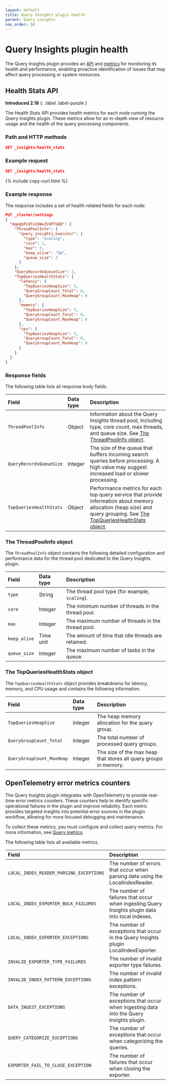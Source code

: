 ```yaml
---
layout: default
title: Query Insights plugin health
parent: Query insights
nav_order: 50
---
```


# Query Insights plugin health

The Query Insights plugin provides an [API](#health-stats-api) and [metrics](#opentelemetry-error-metrics-counters) for monitoring its health and performance, enabling proactive identification of issues that may affect query processing or system resources. 

## Health Stats API
**Introduced 2.18**
{: .label .label-purple }

The Health Stats API provides health metrics for each node running the Query Insights plugin. These metrics allow for an in-depth view of resource usage and the health of the query processing components.

### Path and HTTP methods

```json
GET _insights/health_stats
```

### Example request

```json
GET _insights/health_stats
```
{% include copy-curl.html %}

### Example response

The response includes a set of health-related fields for each node:

```json
PUT _cluster/settings
{
  "AqegbPL0Tv2XWvZV4PTS8Q": {
    "ThreadPoolInfo": {
      "query_insights_executor": {
        "type": "scaling",
        "core": 1,
        "max": 5,
        "keep_alive": "5m",
        "queue_size": 2
      }
    },
    "QueryRecordsQueueSize": 2,
    "TopQueriesHealthStats": {
      "latency": {
        "TopQueriesHeapSize": 5,
        "QueryGroupCount_Total": 0,
        "QueryGroupCount_MaxHeap": 0
      },
      "memory": {
        "TopQueriesHeapSize": 5,
        "QueryGroupCount_Total": 0,
        "QueryGroupCount_MaxHeap": 0
      },
      "cpu": {
        "TopQueriesHeapSize": 5,
        "QueryGroupCount_Total": 0,
        "QueryGroupCount_MaxHeap": 0
      }
    }
  }
}
```

### Response fields

The following table lists all response body fields.

Field | Data type        | Description
:--- |:---| :---
`ThreadPoolInfo` | Object | Information about the Query Insights thread pool, including type, core count, max threads, and queue size. See [The ThreadPoolInfo object](#the-threadpoolinfo-object).
`QueryRecordsQueueSize` | Integer | The size of the queue that buffers incoming search queries before processing. A high value may suggest increased load or slower processing.
`TopQueriesHealthStats` | Object | Performance metrics for each top query service that provide information about memory allocation (heap size) and query grouping. See [The TopQueriesHealthStats object](#the-topquerieshealthstats-object).

### The ThreadPoolInfo object

The `ThreadPoolInfo` object contains the following detailed configuration and performance data for the thread pool dedicated to the Query Insights plugin.

Field | Data type        | Description
:--- |:---| :---
`type`| String | The thread pool type (for example, `scaling`).
`core`| Integer | The minimum number of threads in the thread pool.
`max`| Integer | The maximum number of threads in the thread pool.
`keep_alive`| Time unit | The amount of time that idle threads are retained.
`queue_size`| Integer | The maximum number of tasks in the queue.

### The TopQueriesHealthStats object

The `TopQueriesHealthStats` object provides breakdowns for latency, memory, and CPU usage and contains the following information.

Field | Data type        | Description
:--- |:---| :---
`TopQueriesHeapSize`| Integer | The heap memory allocation for the query group.
`QueryGroupCount_Total`| Integer | The total number of processed query groups.
`QueryGroupCount_MaxHeap`| Integer | The size of the max heap that stores all query groups in memory.

## OpenTelemetry error metrics counters

The Query Insights plugin integrates with OpenTelemetry to provide real-time error metrics counters. These counters help to identify specific operational failures in the plugin and improve reliability. Each metric provides targeted insights into potential error sources in the plugin workflow, allowing for more focused debugging and maintenance. 

To collect these metrics, you must configure and collect query metrics. For more information, see [Query metrics]({{site.url}}{{site.baseurl}}/observing-your-data/query-insights/query-metrics/).

The following table lists all available metrics.

Field | Description
:--- | :---
`LOCAL_INDEX_READER_PARSING_EXCEPTIONS` | The number of errors that occur when parsing data using the LocalIndexReader.
`LOCAL_INDEX_EXPORTER_BULK_FAILURES` | The number of failures that occur when ingesting Query Insights plugin data into local indexes.
`LOCAL_INDEX_EXPORTER_EXCEPTIONS` | The number of exceptions that occur in the Query Insights plugin LocalIndexExporter.
`INVALID_EXPORTER_TYPE_FAILURES` | The number of invalid exporter type failures.
`INVALID_INDEX_PATTERN_EXCEPTIONS` | The number of invalid index pattern exceptions.
`DATA_INGEST_EXCEPTIONS` | The number of exceptions that occur when ingesting data into the Query Insights plugin.
`QUERY_CATEGORIZE_EXCEPTIONS` | The number of exceptions that occur when categorizing the queries.
`EXPORTER_FAIL_TO_CLOSE_EXCEPTION` | The number of failures that occur when closing the exporter.